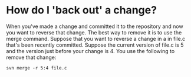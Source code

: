 # How do I 'back out' a change?

When you've made a change and committed it to the repository and now you want to reverse that change. The best way to remove it is to use the merge command. Suppose that you want to reverse a change in a in file.c that's been recently committed. Suppose the current version of file.c is 5 and the version just before your change is 4. You use the following to remove that change:

    svn merge -r 5:4 file.c